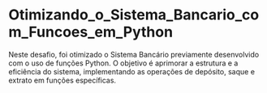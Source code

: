# Otimizando_o_Sistema_Bancario_com_Funcoes_em_Python
Neste desafio, foi otimizado o Sistema Bancário previamente desenvolvido com o uso de funções Python. O objetivo é aprimorar a estrutura e a eficiência do sistema, implementando as operações de depósito, saque e extrato em funções específicas.
